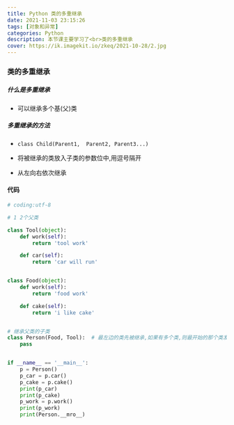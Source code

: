 ```yaml
---
title: Python 类的多重继承
date: 2021-11-03 23:15:26
tags: [对象和异常]
categories: Python
description: 本节课主要学习了<br>类的多重继承
cover: https://ik.imagekit.io/zkeq/2021-10-28/2.jpg
---
```


### 类的多重继承

##### 什么是多重继承

- 可以继承多个基(父)类

##### 多重继承的方法

- `class Child(Parent1,  Parent2, Parent3...)`

- 将被继承的类放入子类的参数位中,用逗号隔开
- 从左向右依次继承

#### 代码

```python
# coding:utf-8

# 1 2个父类

class Tool(object):
    def work(self):
        return 'tool work'

    def car(self):
        return 'car will run'


class Food(object):
    def work(self):
        return 'food work'

    def cake(self):
        return 'i like cake'


# 继承父类的子类
class Person(Food, Tool):  # 最左边的类先被继承,如果有多个类,则最开始的那个类发生作用
    pass


if __name__ == '__main__':
    p = Person()
    p_car = p.car()
    p_cake = p.cake()
    print(p_car)
    print(p_cake)
    p_work = p.work()
    print(p_work)
    print(Person.__mro__)
    
```
